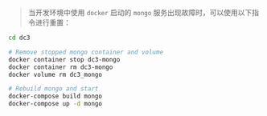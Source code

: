> 当开发环境中使用 `docker` 启动的 `mongo` 服务出现故障时，可以使用以下指令进行重置：

```bash
cd dc3

# Remove stopped mongo container and volume
docker container stop dc3-mongo
docker container rm dc3-mongo
docker volume rm dc3_mongo

# Rebuild mongo and start
docker-compose build mongo
docker-compose up -d mongo
```